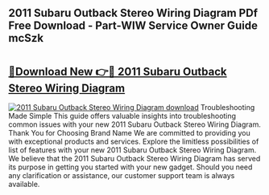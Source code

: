 ## 2011 Subaru Outback Stereo Wiring Diagram PDf Free Download - Part-WIW Service Owner Guide mcSzk

# <h2><a href="http://dfimq2k.blite.top/?on=2011+Subaru+Outback+Stereo+Wiring+Diagram">🔗Download New 👉🔴 2011 Subaru Outback Stereo Wiring Diagram</a></h2>

[![2011 Subaru Outback Stereo Wiring Diagram download](https://i.imgur.com/lujVjoI.png)](http://dfimq2k.blite.top/?on=2011+Subaru+Outback+Stereo+Wiring+Diagram)
Troubleshooting Made Simple This guide offers valuable insights into troubleshooting common issues with your new 2011 Subaru Outback Stereo Wiring Diagram. Thank You for Choosing Brand Name We are committed to providing you with exceptional products and services. Explore the limitless possibilities of list of features with your new 2011 Subaru Outback Stereo Wiring Diagram. We believe that the 2011 Subaru Outback Stereo Wiring Diagram has served its purpose in getting you started with your new gadget. Should you need any clarification or assistance, our customer support team is always available.
